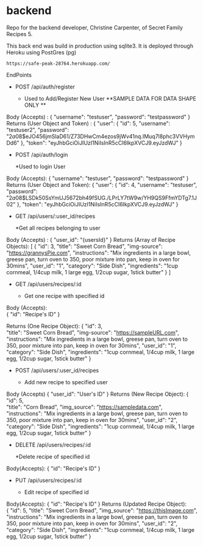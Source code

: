 # backend
Repo for the backend developer, Christine Carpenter, of Secret Family Recipes 5.


This back end was build in production using sqlite3. It is deployed through Heroku using PostGres (pg) 

    https://safe-peak-28764.herokuapp.com/ 


EndPoints

- POST /api/auth/register

    * Used to Add/Register New User
**SAMPLE DATA FOR DATA SHAPE ONLY **

Body (Accepts) :
    { 
        "username": "testuser", 
        "password": "testpassword" 
    }
Returns (User Object and Token) : 
    { 
        "user": { 
            "id": 5, 
            "username": "testuser2", 
            "password": "$2a$08$eJO456jmSlaD61/Z73DHwCm4ezos9jWv41nq.IMuq7l8phc3VVHymDd6" }, 
            "token": "eyJhbGciOiJIUzI1NiIsInR5cCI6IkpXVCJ9.eyJzdWJ" 
         }


- POST /api/auth/login

    *Used to login User

Body (Accepts): 
    {
        "username": "testuser", 
        "password": "testpassword" 
     }
Returns (User Object and Token): 
    { 
        "user": { 
            "id": 4, 
            "username": "testuser", 
            "password": "$2a$08$LSDk50SsYmUJ5672bh49fSUG./LPrLY7tW9w/YH9QS9FfmYDTg7.1J02" 
         }, "token": "eyJhbGciOiJIUzI1NiIsInR5cCI6IkpXVCJ9.eyJzdWJ" 
    }
    
    
- GET /api/users/:user_id/recipes

    *Get all recipes belonging to user

Body (Accepts) :
    {
        "user_id": "{usersId}"
    }
Returns (Array of Recipe Objects): 
    [ {
        "id": 3, 
        "title": "Sweet Corn Bread", 
        "img-source": "https://grannysPie.com", 
        "instructions": "Mix ingredients in a large bowl, greese pan, turn oven to 350, poor mixture into pan, keep in oven for 30mins",
        "user_id": "1", 
        "category": "Side Dish", 
        "ingredients": "1cup cornmeal, 
        1/4cup milk, 
        1 large egg, 
        1/2cup sugar, 1stick butter" 
   } ]


- GET /api/users/recipes/:id

   * Get one recipe with specified id

Body (Accepts):  
    {
        "id": "Recipe's ID"
    }
    
Returns (One Recipe Object): 
    {
        "id": 3,    
        "title": "Sweet Corn Bread", 
        "img-source": "https://sampleURL.com", 
        "instructions": "Mix ingredients in a large bowl, greese pan, turn oven to 350, poor mixture into pan, keep in oven for 30mins",
        "user_id": "1", 
        "category": "Side Dish", 
        "ingredients": "1cup cornmeal, 1/4cup milk, 1 large egg, 1/2cup sugar, 1stick butter" 
   }


- POST /api/users/:user_id/recipes

   * Add new recipe to specified user

Body (Accepts) 
    {
        "user_id": "User's ID" 
    }
Returns (New Recipe Object): 
    { 
        "id": 5,    
        "title": "Corn Bread", 
        "img_source": "https://sampledata.com", 
        "instructions": "Mix ingredients in a large bowl, greese pan, turn oven to 350, poor mixture into pan, keep in oven for 30mins",
        "user_id": "2", 
        "category": "Side Dish", 
        "ingredients": "1cup cornmeal, 1/4cup milk, 1 large egg, 1/2cup sugar, 1stick butter" 
    }
    
    
- DELETE /api/users/recipes/:id
    
    *Delete recipe of specified id

Body(Accepts): 
    {
        "id": "Recipe's ID"
    }
    

- PUT /api/users/recipes/:id

    * Edit recipe of specified id

Body(Accepts):
    {
        "id": "Recipe's ID" 
    }
Returns (Updated Recipe Object):  
    {
        "id": 5, 
        "title": "Sweet Corn Bread", 
        "img_source": "https://thisImage.com", 
        "instructions": "Mix ingredients in a large bowl, greese pan, turn oven to 350, poor mixture into pan, keep in oven for 30mins",
        "user_id": "2", 
        "category": "Side Dish", 
        "ingredients": "1cup cornmeal, 1/4cup milk, 1 large egg, 1/2cup sugar, 1stick butter" 
    }

